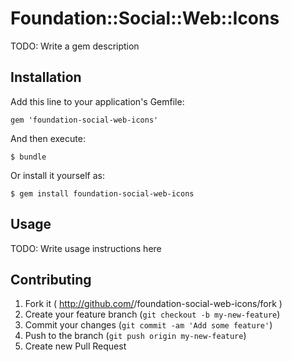 # Foundation::Social::Web::Icons

TODO: Write a gem description

## Installation

Add this line to your application's Gemfile:

    gem 'foundation-social-web-icons'

And then execute:

    $ bundle

Or install it yourself as:

    $ gem install foundation-social-web-icons

## Usage

TODO: Write usage instructions here

## Contributing

1. Fork it ( http://github.com/<my-github-username>/foundation-social-web-icons/fork )
2. Create your feature branch (`git checkout -b my-new-feature`)
3. Commit your changes (`git commit -am 'Add some feature'`)
4. Push to the branch (`git push origin my-new-feature`)
5. Create new Pull Request
